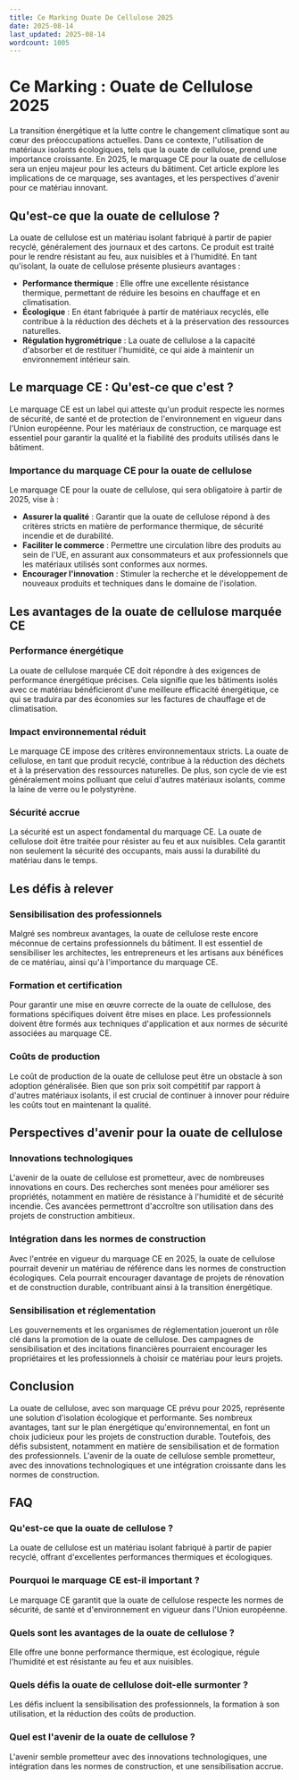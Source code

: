 ```yaml
---
title: Ce Marking Ouate De Cellulose 2025
date: 2025-08-14
last_updated: 2025-08-14
wordcount: 1005
---
```


# Ce Marking : Ouate de Cellulose 2025

La transition énergétique et la lutte contre le changement climatique sont au cœur des préoccupations actuelles. Dans ce contexte, l'utilisation de matériaux isolants écologiques, tels que la ouate de cellulose, prend une importance croissante. En 2025, le marquage CE pour la ouate de cellulose sera un enjeu majeur pour les acteurs du bâtiment. Cet article explore les implications de ce marquage, ses avantages, et les perspectives d'avenir pour ce matériau innovant.

## Qu'est-ce que la ouate de cellulose ?

La ouate de cellulose est un matériau isolant fabriqué à partir de papier recyclé, généralement des journaux et des cartons. Ce produit est traité pour le rendre résistant au feu, aux nuisibles et à l'humidité. En tant qu'isolant, la ouate de cellulose présente plusieurs avantages :

- **Performance thermique** : Elle offre une excellente résistance thermique, permettant de réduire les besoins en chauffage et en climatisation.
- **Écologique** : En étant fabriquée à partir de matériaux recyclés, elle contribue à la réduction des déchets et à la préservation des ressources naturelles.
- **Régulation hygrométrique** : La ouate de cellulose a la capacité d'absorber et de restituer l'humidité, ce qui aide à maintenir un environnement intérieur sain.

## Le marquage CE : Qu'est-ce que c'est ?

Le marquage CE est un label qui atteste qu'un produit respecte les normes de sécurité, de santé et de protection de l'environnement en vigueur dans l'Union européenne. Pour les matériaux de construction, ce marquage est essentiel pour garantir la qualité et la fiabilité des produits utilisés dans le bâtiment.

### Importance du marquage CE pour la ouate de cellulose

Le marquage CE pour la ouate de cellulose, qui sera obligatoire à partir de 2025, vise à :

- **Assurer la qualité** : Garantir que la ouate de cellulose répond à des critères stricts en matière de performance thermique, de sécurité incendie et de durabilité.
- **Faciliter le commerce** : Permettre une circulation libre des produits au sein de l'UE, en assurant aux consommateurs et aux professionnels que les matériaux utilisés sont conformes aux normes.
- **Encourager l'innovation** : Stimuler la recherche et le développement de nouveaux produits et techniques dans le domaine de l'isolation.

## Les avantages de la ouate de cellulose marquée CE

### Performance énergétique

La ouate de cellulose marquée CE doit répondre à des exigences de performance énergétique précises. Cela signifie que les bâtiments isolés avec ce matériau bénéficieront d'une meilleure efficacité énergétique, ce qui se traduira par des économies sur les factures de chauffage et de climatisation.

### Impact environnemental réduit

Le marquage CE impose des critères environnementaux stricts. La ouate de cellulose, en tant que produit recyclé, contribue à la réduction des déchets et à la préservation des ressources naturelles. De plus, son cycle de vie est généralement moins polluant que celui d'autres matériaux isolants, comme la laine de verre ou le polystyrène.

### Sécurité accrue

La sécurité est un aspect fondamental du marquage CE. La ouate de cellulose doit être traitée pour résister au feu et aux nuisibles. Cela garantit non seulement la sécurité des occupants, mais aussi la durabilité du matériau dans le temps.

## Les défis à relever

### Sensibilisation des professionnels

Malgré ses nombreux avantages, la ouate de cellulose reste encore méconnue de certains professionnels du bâtiment. Il est essentiel de sensibiliser les architectes, les entrepreneurs et les artisans aux bénéfices de ce matériau, ainsi qu'à l'importance du marquage CE.

### Formation et certification

Pour garantir une mise en œuvre correcte de la ouate de cellulose, des formations spécifiques doivent être mises en place. Les professionnels doivent être formés aux techniques d'application et aux normes de sécurité associées au marquage CE.

### Coûts de production

Le coût de production de la ouate de cellulose peut être un obstacle à son adoption généralisée. Bien que son prix soit compétitif par rapport à d'autres matériaux isolants, il est crucial de continuer à innover pour réduire les coûts tout en maintenant la qualité.

## Perspectives d'avenir pour la ouate de cellulose

### Innovations technologiques

L'avenir de la ouate de cellulose est prometteur, avec de nombreuses innovations en cours. Des recherches sont menées pour améliorer ses propriétés, notamment en matière de résistance à l'humidité et de sécurité incendie. Ces avancées permettront d'accroître son utilisation dans des projets de construction ambitieux.

### Intégration dans les normes de construction

Avec l'entrée en vigueur du marquage CE en 2025, la ouate de cellulose pourrait devenir un matériau de référence dans les normes de construction écologiques. Cela pourrait encourager davantage de projets de rénovation et de construction durable, contribuant ainsi à la transition énergétique.

### Sensibilisation et réglementation

Les gouvernements et les organismes de réglementation joueront un rôle clé dans la promotion de la ouate de cellulose. Des campagnes de sensibilisation et des incitations financières pourraient encourager les propriétaires et les professionnels à choisir ce matériau pour leurs projets.

## Conclusion

La ouate de cellulose, avec son marquage CE prévu pour 2025, représente une solution d'isolation écologique et performante. Ses nombreux avantages, tant sur le plan énergétique qu'environnemental, en font un choix judicieux pour les projets de construction durable. Toutefois, des défis subsistent, notamment en matière de sensibilisation et de formation des professionnels. L'avenir de la ouate de cellulose semble prometteur, avec des innovations technologiques et une intégration croissante dans les normes de construction.

## FAQ

### Qu'est-ce que la ouate de cellulose ?

La ouate de cellulose est un matériau isolant fabriqué à partir de papier recyclé, offrant d'excellentes performances thermiques et écologiques.

### Pourquoi le marquage CE est-il important ?

Le marquage CE garantit que la ouate de cellulose respecte les normes de sécurité, de santé et d'environnement en vigueur dans l'Union européenne.

### Quels sont les avantages de la ouate de cellulose ?

Elle offre une bonne performance thermique, est écologique, régule l'humidité et est résistante au feu et aux nuisibles.

### Quels défis la ouate de cellulose doit-elle surmonter ?

Les défis incluent la sensibilisation des professionnels, la formation à son utilisation, et la réduction des coûts de production.

### Quel est l'avenir de la ouate de cellulose ?

L'avenir semble prometteur avec des innovations technologiques, une intégration dans les normes de construction, et une sensibilisation accrue.